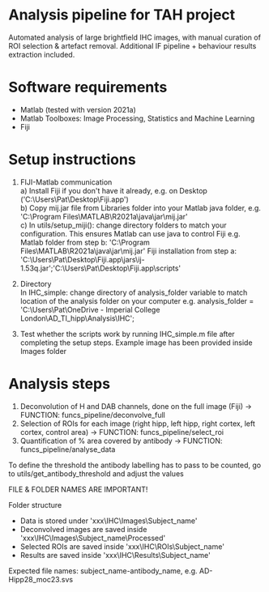 # Analysis pipeline for TAH project
Automated analysis of large brightfield IHC images, with manual curation of ROI selection & artefact removal. Additional IF pipeline + behaviour results extraction included.

# Software requirements
* Matlab (tested with version 2021a)
* Matlab Toolboxes: Image Processing, Statistics and Machine Learning
* Fiji

# Setup instructions
1) FIJI-Matlab communication  
a) Install Fiji if you don't have it already, e.g. on Desktop ('C:\Users\Pat\Desktop\Fiji.app')  
b) Copy mij.jar file from Libraries folder into your Matlab java folder, e.g. 'C:\Program Files\MATLAB\R2021a\java\jar\mij.jar'  
c) In utils/setup_miji(): change directory folders to match your configuration. This ensures Matlab can use java to control Fiji
   e.g. Matlab folder from step b: 'C:\Program Files\MATLAB\R2021a\java\jar\mij.jar'
   Fiji installation from step a: 'C:\Users\Pat\Desktop\Fiji.app\jars\ij-1.53q.jar';'C:\Users\Pat\Desktop\Fiji.app\scripts'  

2) Directory  
In IHC_simple: change directory of analysis_folder variable to match location of the analysis folder on your computer
  e.g. analysis_folder = 'C:\Users\Pat\OneDrive - Imperial College London\AD_TI_hipp\Analysis\IHC';

3) Test whether the scripts work by running IHC_simple.m file after completing the setup steps. Example image has been provided inside Images folder


# Analysis steps
1) Deconvolution of H and DAB channels, done on the full image (Fiji) -> FUNCTION: funcs_pipeline/deconvolve_full
2) Selection of ROIs for each image (right hipp, left hipp, right cortex, left cortex, control area) -> FUNCTION: funcs_pipeline/select_roi
3) Quantification of % area covered by antibody -> FUNCTION: funcs_pipeline/analyse_data


To define the threshold the antibody labelling has to pass to be counted, go to utils/get_antibody_threshold and adjust the values


FILE & FOLDER NAMES ARE IMPORTANT!

Folder structure
* Data is stored under 'xxx\IHC\Images\Subject_name'
* Deconvolved images are saved inside 'xxx\IHC\Images\Subject_name\Processed'
* Selected ROIs are saved inside 'xxx\IHC\ROIs\Subject_name'
* Results are saved inside 'xxx\IHC\Results\Subject_name'

Expected file names: subject_name-antibody_name, e.g. AD-Hipp28_moc23.svs
